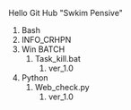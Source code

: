Hello  Git Hub "Swkim Pensive"

1. Bash
1. INFO_CRHPN
2. Win BATCH 
   1. Task_kill.bat  
      1. ver_1.0
3. Python 
   1. Web_check.py
      1. ver_1.0
